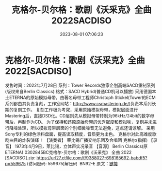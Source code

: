 ﻿---
title: 克格尔-贝尔格：歌剧《沃采克》全曲2022SACDISO
date: 2023-08-01 07:06:23
categories: 古典音乐、新世纪、纯音雅乐
tags: 纯音雅乐
---
# 克格尔-贝尔格：歌剧《沃采克》全曲2022[SACDISO]

发售时间：2022年7月28日
系列：Tower Records独家企划高端SACD重制系列(版权来自Berlin Classics)
格式：SACD Hybrid(普通CD机可以播放)
采用德国本土ETERNA的原始模拟母带，由著名母带工程师Christoph
Stickel(Tower的ECM系列都由其负责复刻，工作室网站：http://www.csmastering.de/)负责本系列长期的复刻工作。
复刻工作极为考究，采用原始模拟母带，模拟层面进行Mastering后，直接DSD化。CD层则先从模拟母带转制为96kHz/24bit的数字母带后，再制作为CD。
为了保持和还原原始母带的优秀密度和模拟味，复刻并未进行降噪处理，所以模拟母带层面的个别细微噪音无法避免，这点还请谅解。
采用Sony专利的绿色涂料盘面，提高读取精度，音质更为出色。
克格尔对此高难度歌剧曲目的炸裂演绎！
【演奏者】
莱比锡广播交响乐团及合唱团
克格尔(指挥)
【录音】
1973年4月9日，莱比锡，立体声实况录音
【音源】
Berlin Classics(原ETERNA)
0302845BC克格尔-贝尔格：歌剧《沃采克》 全曲 2022 [SACDISO].zip: https://url27.ctfile.com/f/9388027-698165692-babdf5?p=559675
(访问密码: 559675)解压码  BN92-E
原文：[链接](https://blog.sina.com.cn/s/blog_1647c7e76010312wv.html)